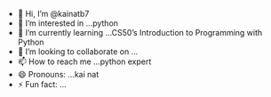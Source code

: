 - 👋 Hi, I’m @kainatb7
- 👀 I’m interested in ...python
- 🌱 I’m currently learning ...CS50’s Introduction to Programming with Python
- 💞️ I’m looking to collaborate on ...
- 📫 How to reach me ...python expert
- 😄 Pronouns: ...kai nat
- ⚡ Fun fact: ...

<!---
kainatb7/kainatb7 is a ✨ special ✨ repository because its `README.md` (this file) appears on your GitHub profile.
You can click the Preview link to take a look at your changes.
--->

